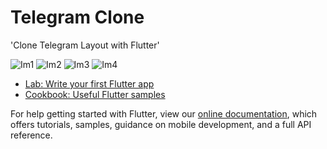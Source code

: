 # Telegram Clone

'Clone Telegram Layout with Flutter'

![Im1](docs/img1.jpg)
![Im2](docs/img2.jpg)
![Im3](docs/img3.jpg)
![Im4](docs/img4.jpg)

- [Lab: Write your first Flutter app](https://flutter.dev/docs/get-started/codelab)
- [Cookbook: Useful Flutter samples](https://flutter.dev/docs/cookbook)

For help getting started with Flutter, view our
[online documentation](https://flutter.dev/docs), which offers tutorials,
samples, guidance on mobile development, and a full API reference.
